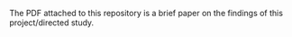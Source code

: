The PDF attached to this repository is a brief paper on the findings of this project/directed study.
